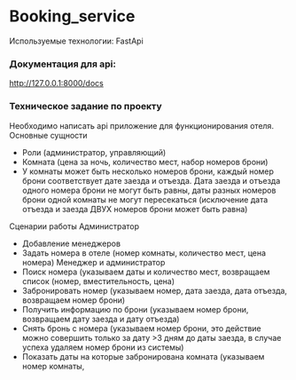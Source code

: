 # Booking_service
Используемые технологии: FastApi

### Документация для api:
http://127.0.0.1:8000/docs

### Техническое задание по проекту
Необходимо написать api приложение для функционирования отеля. Основные сущности
- Роли (администратор, управляющий)
- Комната (цена за ночь, количество мест, набор номеров брони)
- У комнаты может быть несколько номеров брони, каждый номер брони соответствует дате заезда и отъезда. 
Дата заезда и отъезда одного номера брони не могут быть равны, 
даты разных номеров брони одной комнаты не могут пересекаться (исключение дата отъезда и заезда ДВУХ номеров брони может быть равна)

Сценарии работы
Администратор
- Добавление менеджеров
- Задать номера в отеле (номер комнаты, количество мест, цена номера)
Менеджер и администратор
- Поиск номера (указываем даты и количество мест, возвращаем список (номер, вместительность, цена)
- Забронировать номер (указываем номер, дата заезда, дата отъезда, возвращаем номер брони)
- Получить информацию по брони (указываем номер брони, возвращаем дату заезда и дату отъезда)
- Снять бронь с номера (указываем номер брони, это действие можно совершить только за дату >3 дням до даты заезда, 
в случае успеха удаляем номер брони из системы)
- Показать даты на которые забронирована комната (указываем номер комнаты, 
